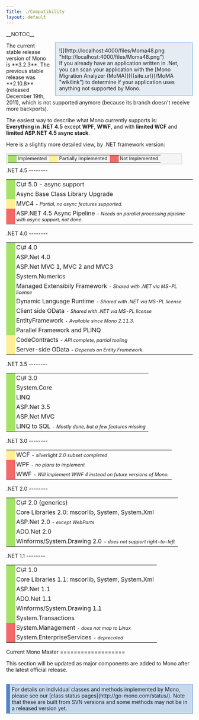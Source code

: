 ```yaml
---
Title: ./Compatibility
layout: default
---
```


\_\_NOTOC\_\_

<div style="margin-left: 1.0em; padding: 10px; float: right; font-size: 100%; width: 350px; background-color:#E5ECF3; border:1px solid #67A7E3;-moz-border-radius: 5px">
<div style="float: left; margin-right: 5px; margin-top: 2px;">
![](http://localhost:4000/files/Moma48.png "http://localhost:4000/files/Moma48.png")

</div>
If you already have an application written in .Net, you can scan your
application with the [Mono Migration Analyzer (MoMA)]({{site.url}}/MoMA "wikilink")
to determine if your application uses anything not supported by Mono.

</div>
The current stable release version of Mono is **3.2.3**. The previous
stable release was **2.10.8** (released December 19th, 2011), which is
not supported anymore (because its branch doesn't receive more
backports).

The easiest way to describe what Mono currently supports is:\
**Everything in .NET 4.5** except **WPF**, **WWF**, and with **limited
WCF** and **limited ASP.NET 4.5 async stack**.

Here is a slightly more detailed view, by .NET framework version:

<table cellpadding="1" cellspacing="2" style="width: 475px; background-color: #f5f5f5; border: solid 1px #cccccc; padding: 3px; margin-bottom: 8px;">
<tr>
<td style="background-color: #A5E368; width: 8px;">
</td>
<td style="padding-left: 3px; font-size: 80%;">
Implemented

</td>
<td style="background-color: #FFF095; width: 8px;">
</td>
<td style="padding-left: 3px; font-size: 80%;">
Partially Implemented

</td>
<td style="background-color: #F36868; width: 8px;">
</td>
<td style="padding-left: 3px; font-size: 80%;">
Not Implemented

</td>
</tr>
</table>
.NET 4.5
--------

<table cellpadding="1" cellspacing="2" width="100%">
<tr>
<td style="background-color: #A5E368; width: 8px;">
</td>
<td style="padding-left: 3px;">
C\# 5.0 - async support

</td>
</tr>
<tr>
<td style="background-color: #A5E368; width: 8px;">
</td>
<td style="padding-left: 3px;">
Async Base Class Library Upgrade

</td>
</tr>
<tr>
<td style="background-color: #FFF095; width: 8px;">
</td>
<td style="padding-left: 3px;">
MVC4 <span style="font-size: 80%"><i>- Partial, no async features
supported.</i></span>

</td>
</tr>
<tr>
<td style="background-color: #F36868; width: 8px;">
</td>
<td style="padding-left: 3px;">
ASP.NET 4.5 Async Pipeline <span style="font-size: 80%"><i>- Needs an
parallel processing pipeline with async support, not done.</i></span>

</td>
</tr>
</table>
.NET 4.0
--------

<table cellpadding="1" cellspacing="2" width="100%">
<tr>
<td style="background-color: #A5E368; width: 8px;">
</td>
<td style="padding-left: 3px;">
C\# 4.0

</td>
</tr>
<tr>
<td style="background-color: #A5E368; width: 8px;">
</td>
<td style="padding-left: 3px;">
ASP.Net 4.0

</td>
</tr>
<tr>
<td style="background-color: #A5E368; width: 8px;">
</td>
<td style="padding-left: 3px;">
ASP.Net MVC 1, MVC 2 and MVC3

</td>
</tr>
<tr>
<td style="background-color: #A5E368; width: 8px;">
</td>
<td style="padding-left: 3px;">
System.Numerics

</td>
</tr>
<tr>
<td style="background-color: #A5E368; width: 8px;">
</td>
<td style="padding-left: 3px;">
Managed Extensibily Framework <span style="font-size: 80%"><i>- Shared
with .NET via MS-PL license</i></span>

</td>
</tr>
<tr>
<td style="background-color: #A5E368; width: 8px;">
</td>
<td style="padding-left: 3px;">
Dynamic Language Runtime <span style="font-size: 80%"><i>- Shared with
.NET via MS-PL license</i></span>

</td>
</tr>
<tr>
<td style="background-color: #A5E368; width: 8px;">
</td>
<td style="padding-left: 3px;">
Client side OData <span style="font-size:80%"><i>- Shared with .NET via
MS-PL license</i></span>

</td>
</tr>
<tr>
<td style="background-color: #A5E368; width: 8px;">
</td>
<td style="padding-left: 3px;">
EntityFramework <span style="font-size: 80%"><i>- Available since Mono
2.11.3.</i></span>

</td>
</tr>
<tr>
<td style="background-color: #A5E368; width: 8px;">
</td>
<td style="padding-left: 3px;">
Parallel Framework and PLINQ

</td>
</tr>
<tr>
<td style="background-color: #FFF095; width: 8px;">
</td>
<td style="padding-left: 3px;">
CodeContracts <span style="font-size: 80%"><i>- API complete, partial
tooling</i></span>

</td>
</tr>
<tr>
<td style="background-color: #FFF095; width: 8px;">
</td>
<td style="padding-left: 3px;">
Server-side OData <span style="font-size: 80%"><i>- Depends on Entity
Framework.</i></span>

</td>
</tr>
</table>
.NET 3.5
--------

<table cellpadding="1" cellspacing="2" width="100%">
<tr>
<td style="background-color: #A5E368; width: 8px;">
</td>
<td style="padding-left: 3px;">
C\# 3.0

</td>
</tr>
<tr>
<td style="background-color: #A5E368; width: 8px;">
</td>
<td style="padding-left: 3px;">
System.Core

</td>
</tr>
<tr>
<td style="background-color: #A5E368; width: 8px;">
</td>
<td style="padding-left: 3px;">
LINQ

</td>
</tr>
<tr>
<td style="background-color: #A5E368; width: 8px;">
</td>
<td style="padding-left: 3px;">
ASP.Net 3.5

</td>
</tr>
<tr>
<td style="background-color: #A5E368; width: 8px;">
</td>
<td style="padding-left: 3px;">
ASP.Net MVC

</td>
</tr>
<tr>
<td style="background-color: #a5e368; width: 8px;">
</td>
<td style="padding-left: 3px;">
LINQ to SQL <span style="font-size: 80%"><i>- Mostly done, but a few
features missing</i></span>

</td>
</tr>
</table>
.NET 3.0
--------

<table cellpadding="1" cellspacing="2" width="100%">
<tr>
<td style="background-color: #FFF095; width: 8px;">
</td>
<td style="padding-left: 3px;">
WCF <span style="font-size: 80%"><i>- silverlight 2.0 subset
completed</i></span>

</td>
</tr>
<tr>
<td style="background-color: #F36868; width: 8px;">
</td>
<td style="padding-left: 3px;">
WPF <span style="font-size: 80%"><i>- no plans to implement</i></span>

</td>
</tr>
<tr>
<td style="background-color: #F36868; width: 8px;">
</td>
<td style="padding-left: 3px;">
WWF <span style="font-size: 80%"><i>- Will implement WWF 4 instead on
future versions of Mono.</i></span>

</td>
</tr>
</table>
.NET 2.0
--------

<table cellpadding="1" cellspacing="2" width="100%">
<tr>
<td style="background-color: #A5E368; width: 8px;">
</td>
<td style="padding-left: 3px">
C\# 2.0 (generics)

</td>
</tr>
<tr>
<td style="background-color: #A5E368; width: 8px;">
</td>
<td style="padding-left: 3px">
Core Libraries 2.0: mscorlib, System, System.Xml

</td>
</tr>
<tr>
<td style="background-color: #A5E368; width: 8px;">
</td>
<td style="padding-left: 3px;">
ASP.Net 2.0 <span style="font-size: 80%"><i>- except WebParts</i></span>

</td>
</tr>
<tr>
<td style="background-color: #A5E368; width: 8px;">
</td>
<td style="padding-left: 3px;">
ADO.Net 2.0

</td>
</tr>
<tr>
<td style="background-color: #A5E368; width: 8px;">
</td>
<td style="padding-left: 3px;">
Winforms/System.Drawing 2.0 <span style="font-size: 80%"><i>- does not
support right-to-left</i></span>

</td>
</tr>
</table>
.NET 1.1
--------

<table cellpadding="1" cellspacing="2" width="100%">
<tr>
<td style="background-color: #A5E368; width: 8px;">
</td>
<td style="padding-left: 3px">
C\# 1.0

</td>
</tr>
<tr>
<td style="background-color: #A5E368; width: 8px;">
</td>
<td style="padding-left: 3px">
Core Libraries 1.1: mscorlib, System, System.Xml

</td>
</tr>
<tr>
<td style="background-color: #A5E368; width: 8px;">
</td>
<td style="padding-left: 3px;">
ASP.Net 1.1

</td>
</tr>
<tr>
<td style="background-color: #A5E368; width: 8px;">
</td>
<td style="padding-left: 3px;">
ADO.Net 1.1

</td>
</tr>
<tr>
<td style="background-color: #A5E368; width: 8px;">
</td>
<td style="padding-left: 3px;">
Winforms/System.Drawing 1.1

</td>
</tr>
<tr>
<td style="background-color: #A5E368; width: 8px;">
</td>
<td style="padding-left: 3px;">
System.Transactions

</td>
</tr>
<tr>
<td style="background-color: #F36868; width: 8px;">
</td>
<td style="padding-left: 3px;">
System.Management <span style="font-size: 80%"><i>- does not map to
Linux</i></span>

</td>
</tr>
<tr>
<td style="background-color: #F36868; width: 8px;">
</td>
<td style="padding-left: 3px;">
System.EnterpriseServices <span style="font-size: 80%"><i>-
deprecated</i></span>

</td>
</tr>
</table>
Current Mono Master
===================

This section will be updated as major components are added to Mono after
the latest official release.

<div style="margin-left: auto; padding: 5px; margin-right: auto; background-color: #C6D8ED; border: 1px solid #5084C5; border-left-width: 10px; margin-top: 30px; margin-bottom: 20px;">
For details on individual classes and methods implemented by Mono,
please see our [class status pages](http://go-mono.com/status/). Note
that these are built from SVN versions and some methods may not be in a
released version yet.

</div>
